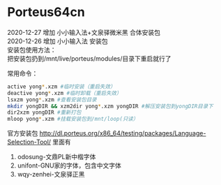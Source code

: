 # Porteus64cn  
2020-12-27 增加 小小输入法+文泉驿微米黑 合体安装包  
2020-12-26 增加 小小输入法 安装包  
安装包使用方法：  
把安装包扔到/mnt/live/porteus/modules/目录下重启就行了

常用命令：
```bash
active yong*.xzm #临时安装（重启失效）
deactive yong*.xzm #临时卸载（重启失效）
lsxzm yong*.xzm #查看安装包目录
mkdir yongDIR && xzm2dir yong*.xzm yongDIR #解压安装包到yongDIR目录下
dir2xzm yongDIR #重新打包
mloop yong*.xzm #挂载安装包到/mnt/loop(只读）
```

官方安装包
http://dl.porteus.org/x86_64/testing/packages/Language-Selection-Tool/
里面有
1. odosung-文鼎PL新中楷字体
2. unifont-GNU家的字体，包含中文字体
3. wqy-zenhei-文泉驿正黑
